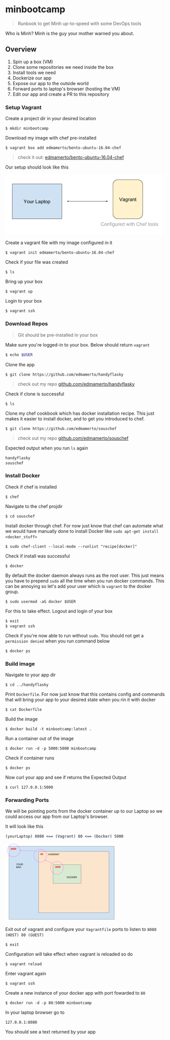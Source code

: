 # minbootcamp
> Runbook to get Minh up-to-speed with some DevOps tools 

Who is Minh?
Minh is the guy your mother warned you about.

## Overview
1. Spin up a box (VM)
2. Clone some repositories we need inside the box
3. Install tools we need 
4. Dockerize our app
5. Expose our app to the outside world
6. Forward ports to laptop's browser (hosting the VM)
7. Edit our app and create a PR to this repository

### Setup Vagrant
Create a project dir in your desired location
```
$ mkdir minbootcamp
```

Download my image with chef pre-installed
```
$ vagrant box add edmamerto/bento-ubuntu-16.04-chef 
```
 >check it out: [edmamerto/bento-ubuntu-16.04-chef](https://app.vagrantup.com/edmamerto/boxes/bento-ubuntu-16.04-chef)
 
 Our setup should look like this
 
 ![](https://github.com/edmamerto/simple-chef/blob/master/simple-chef.png)
 
Create a vagrant file with my image configured in it
```
$ vagrant init edmamerto/bento-ubuntu-16.04-chef 
```
Check if your file was created
```
$ ls
```
Bring up your box 
```
$ vagrant up
```
Login to your box
```
$ vagrant ssh
```
### Download Repos
>Git should be pre-installed in your box

Make sure you're logged-in to your box. Below should return `vagrant`
```bash
$ echo $USER
```

Clone the app 
```
$ git clone https://github.com/edmamerto/handyflasky
```
> check out my repo [github.com/edmamerto/handyflasky](https://github.com/edmamerto/handyflasky)

Check if clone is successful
```
$ ls
```
Clone my chef cookbook which has docker installation recipe. This just makes it easier to install docker, and to get you introduced to chef.
```
$ git clone https://github.com/edmamerto/souschef
```
> check out my repo [github.com/edmamerto/souschef](https://github.com/edmamerto/souschef)

Expected output  when you run `ls` again
```
handyflasky
souschef
```
### Install Docker
Check if chef is installed
```
$ chef
```
Navigate to the chef projdir
```
$ cd souschef
```
Install docker through chef. For now just know that chef can automate what we would have manually done to install Docker like `sudo apt-get install <docker_stuff>`
```
$ sudo chef-client --local-mode --runlist "recipe[docker]"
```
Check if install was successful
```
$ docker
```
By default the docker daemon always runs as the root user. This just means you have to prepend `sudo` all the time when you run docker commands. This can be annoying so let's add your user which is `vagrant` to the docker group. 
```
$ sudo usermod -aG docker $USER
```
For this to take effect. Logout and login of your box
```
$ exit
$ vagrant ssh
```
Check if you're now able to run without `sudo`. You should not get a `permission denied` when you run command below
```
$ docker ps
```
### Build image
Navigate to your app dir
```
$ cd ../handyflasky
```
Print `Dockerfile`. For now just know that this contains config and commands that will bring your app to your desired state when you rin it with docker
```
$ cat Dockerfile
```
Build the image
```
$ docker build -t minbootcamp:latest .
```
Run a container out of the image
```
$ docker run -d -p 5000:5000 minbootcamp
```
Check if container runs
```
$ docker ps
```
Now curl your app and see if returns the Expected Output
```
$ curl 127.0.0.1:5000
```
### Forwarding Ports 
We will be pointing ports from the docker container up to our Laptop so we could access our app from our Laptop's browser.

It will look like this

```
(yourLaptop) 8080 <== (Vagrant) 80 <== (Docker) 5000
```

![ports](minbootcamp.png)


Exit out of vagrant and configure your `Vagrantfile` ports to listen to `8080 (HOST) 80 (GUEST)`
```
$ exit
```
Configuration will take effect when vagrant is reloaded so do
```
$ vagrant reload
```
Enter vagrant again
```
$ vagrant ssh
```
Create a new instance of your docker app with port fowarded to `80`
```
$ docker run -d -p 80:5000 minbootcamp
```
In your laptop browser go to
```
127.0.0.1:8080
```
You should see a text returned by your app
